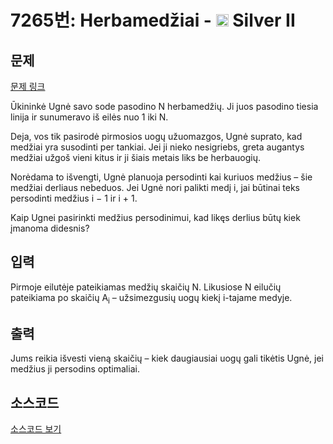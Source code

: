 # 7265번: Herbamedžiai - <img src="https://static.solved.ac/tier_small/9.svg" style="height:20px" /> Silver II

<!-- performance -->

<!-- 문제 제출 후 깃허브에 푸시를 했을 때 제출한 코드의 성능이 입력될 공간입니다.-->

<!-- end -->

## 문제

[문제 링크](https://boj.kr/7265)


<p>Ūkininkė Ugnė savo sode pasodino N herbamedžių. Ji juos pasodino tiesia linija ir sunumeravo iš eilės nuo 1 iki N.</p>

<p>Deja, vos tik pasirodė pirmosios uogų užuomazgos, Ugnė suprato, kad medžiai yra susodinti per tankiai. Jei ji nieko nesigriebs, greta augantys medžiai užgoš vieni kitus ir ji šiais metais liks be herbauogių.</p>

<p>Norėdama to išvengti, Ugnė planuoja persodinti kai kuriuos medžius – šie medžiai derliaus nebeduos. Jei Ugnė nori palikti medį i, jai būtinai teks persodinti medžius i − 1 ir i + 1.</p>

<p>Kaip Ugnei pasirinkti medžius persodinimui, kad likęs derlius būtų kiek įmanoma didesnis?</p>



## 입력


<p>Pirmoje eilutėje pateikiamas medžių skaičių N. Likusiose N eilučių pateikiama po skaičių A<sub>i</sub> – užsimezgusių uogų kiekį i-tajame medyje.</p>



## 출력


<p>Jums reikia išvesti vieną skaičių – kiek daugiausiai uogų gali tikėtis Ugnė, jei medžius ji persodins optimaliai.</p>



## 소스코드

[소스코드 보기](Herbamedžiai.cpp)